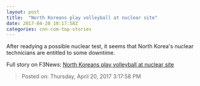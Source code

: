 ```yaml
---
layout: post
title:  "North Koreans play volleyball at nuclear site"
date: 2017-04-20 10:17:58Z
categories: cnn-com-top-stories
---
```


After readying a possible nuclear test, it seems that North Korea's nuclear technicians are entitled to some downtime.


Full story on F3News: [North Koreans play volleyball at nuclear site](http://www.f3nws.com/n/RexCxC)

> Posted on: Thursday, April 20, 2017 3:17:58 PM
